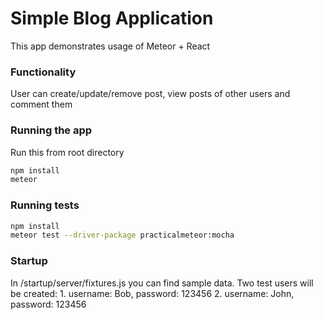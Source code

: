 # Simple Blog Application

This app demonstrates usage of Meteor + React 

### Functionality 

User can create/update/remove post, view posts of other users and comment them  

### Running the app

Run this from root directory
```bash
npm install
meteor
```

### Running tests
```bash
npm install
meteor test --driver-package practicalmeteor:mocha
```

### Startup
In /startup/server/fixtures.js you can find sample data.
Two test users will be created:
    1. username: Bob, password: 123456
    2. username: John, password: 123456
